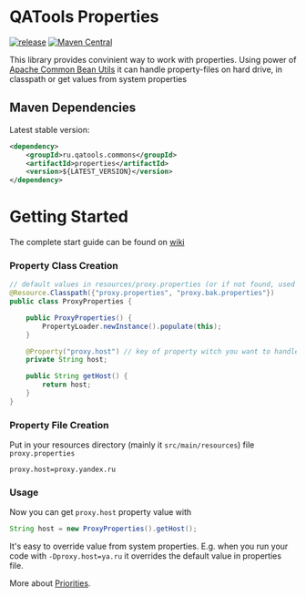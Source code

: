 # QATools Properties

[![release](http://github-release-version.herokuapp.com/github/qatools/properties/release.svg?style=flat)](https://github.com/yandex-qatools/properties/releases/latest)
[![Maven Central](https://maven-badges.herokuapp.com/maven-central/ru.qatools.commons/properties/badge.svg?style=flat)](https://maven-badges.herokuapp.com/maven-central/ru.qatools.commons/properties)  

This library provides convinient way to work with properties. Using power of [Apache Common Bean Utils](http://commons.apache.org/proper/commons-beanutils/) it can handle property-files on hard drive, in classpath or get values from system properties

## Maven Dependencies

Latest stable version:
```xml
<dependency>
    <groupId>ru.qatools.commons</groupId>
    <artifactId>properties</artifactId>
    <version>${LATEST_VERSION}</version>
</dependency>
```

# Getting Started

The complete start guide can be found on [wiki](https://github.com/yandex-qatools/properties/wiki/Start-Guide)

### Property Class Creation

```java
// default values in resources/proxy.properties (or if not found, used values from resources/proxy.bak.properties)
@Resource.Classpath({"proxy.properties", "proxy.bak.properties"})
public class ProxyProperties {

    public ProxyProperties() {
        PropertyLoader.newInstance().populate(this); 
    }

    @Property("proxy.host") // key of property witch you want to handle
    private String host;

    public String getHost() {
        return host;
    }
}
```

### Property File Creation

Put in your resources directory (mainly it `src/main/resources`) file `proxy.properties`

```properties
proxy.host=proxy.yandex.ru
```

### Usage

Now you can get `proxy.host` property value with  

```java
String host = new ProxyProperties().getHost();
```

It's easy to override value from system properties. E.g. when you run your code with `-Dproxy.host=ya.ru` it overrides the default value in properties file.

More about [Priorities](http://confluence.qatools.ru/display/COMMONS/Properties).


